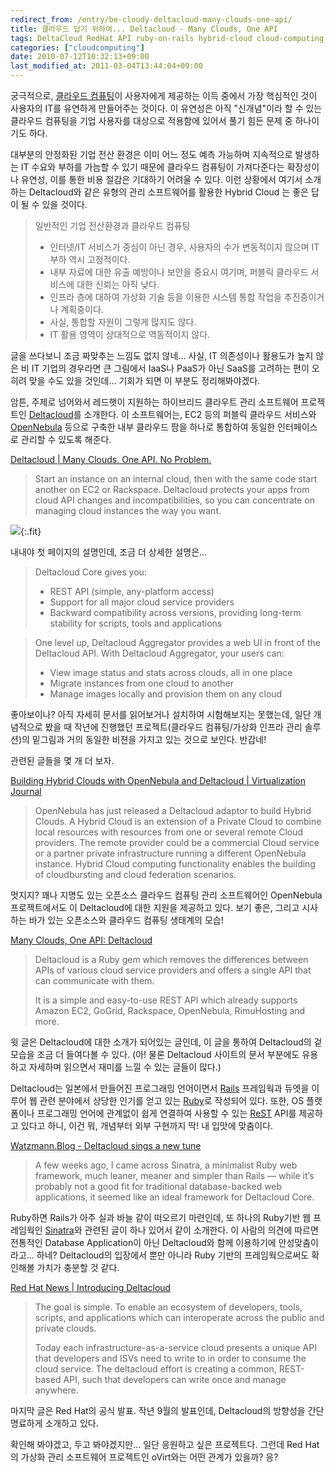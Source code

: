 ```yaml
---
redirect_from: /entry/be-cloudy-deltacloud-many-clouds-one-api/
title: 클라우드 답기 위하여... Deltacloud - Many Clouds, One API
tags: DeltaCloud RedHat API ruby-on-rails hybrid-cloud cloud-computing
categories: ["cloudcomputing"]
date: 2010-07-12T10:32:13+09:00
last_modified_at: 2011-03-04T13:44:04+09:00
---
```

궁극적으로, [클라우드 컴퓨팅](http://en.wikipedia.org/wiki/Cloud_computing)이
사용자에게 제공하는 이득 중에서 가장 핵심적인 것이 사용자의 IT를 유연하게
만들어주는 것이다. 이 유연성은 아직 "신개념"이라 할 수 있는 클라우드 컴퓨팅을
기업 사용자를 대상으로 적용함에 있어서 풀기 힘든 문제 중 하나이기도 하다.

대부분의 안정화된 기업 전산 환경은 이미 어느 정도 예측 가능하며 지속적으로
발생하는 IT 수요와 부하를 가늠할 수 있기 때문에 클라우드 컴퓨팅이 가져다준다는
확장성이나 유연성, 이를 통한 비용 절감은 기대하기 어려울 수 있다. 이런
상황에서 여기서 소개하는 Deltacloud와 같은 유형의 관리 소프트웨어를 활용한
Hybrid Cloud 는 좋은 답이 될 수 있을 것이다.

> 일반적인 기업 전산환경과 클라우드 컴퓨팅
> 
> - 인터넷/IT 서비스가 중심이 아닌 경우, 사용자의 수가 변동적이지 않으며 IT 부하 역시 고정적이다.
> - 내부 자료에 대한 유출 예방이나 보안을 중요시 여기며, 퍼블릭 클라우드 서비스에 대한 신뢰는 아직 낮다.
> - 인프라 층에 대하여 가상화 기술 등을 이용한 시스템 통합 작업을 추진중이거나 계획중이다.
> - 사실, 통합할 자원이 그렇게 많지도 않다.
> - IT 활용 영역이 상대적으로 역동적이지 않다.

글을 쓰다보니 조금 짜맞추는 느낌도 없지 않네... 사실, IT 의존성이나 활용도가
높지 않은 비 IT 기업의 경우라면 큰 그림에서 IaaS나 PaaS가 아닌 SaaS를 고려하는
편이 오히려 맞을 수도 있을 것인데... 기회가 되면 이 부분도 정리해봐야겠다.

암튼, 주제로 넘어와서 레드햇이 지원하는 하이브리드 클라우트 관리 소프트웨어
프로젝트인 [Deltacloud](http://deltacloud.org)를 소개한다. 이 소프트웨어는,
EC2 등의 퍼블릭 클라우드 서비스와 [OpenNebula](http://opennebula.org) 등으로
구축한 내부 클라우드 팜을 하나로 통합하여 동일한 인터페이스로 관리할 수
있도록 해준다.

[Deltacloud \| Many Clouds. One API. No Problem.](http://deltacloud.org/)

> Start an instance on an internal cloud, then with the same code start another on EC2 or Rackspace. Deltacloud protects your apps from cloud API changes and incompatibilities, so you can concentrate on managing cloud instances the way you want.

![](/attachments/2010-07-12-deltacloud.png){:.fit}

내내야 첫 페이지의 설명인데, 조금 더 상세한 설명은...

> Deltacloud Core gives you:
> 
> - REST API (simple, any-platform access)
> - Support for all major cloud service providers
> - Backward compatibility across versions, providing long-term stability for scripts, tools and applications

> One level up, Deltacloud Aggregator provides a web UI in front of the Deltacloud API. With Deltacloud Aggregator, your users can:
> 
> - View image status and stats across clouds, all in one place
> - Migrate instances from one cloud to another
> - Manage images locally and provision them on any cloud

좋아보이나? 아직 자세히 문서를 읽어보거나 설치하여 시험해보지는 못했는데,
일단 개념적으로 봤을 때 작년에 진행했던 프로젝트(클라우드 컴퓨팅/가상화
인프라 관리 솔루션)의 밑그림과 거의 동일한 비젼을 가지고 있는 것으로 보인다.
반갑네!

관련된 글들을 몇 개 더 보자.

[Building Hybrid Clouds with OpenNebula and Deltacloud \| Virtualization Journal](http://virtualization.sys-con.com/node/1430079)

> OpenNebula has just released a Deltacloud adaptor to build Hybrid Clouds. A Hybrid Cloud is an extension of a Private Cloud to combine local resources with resources from one or several remote Cloud providers. The remote provider could be a commercial Cloud service or a partner private infrastructure running a different OpenNebula instance. Hybrid Cloud computing functionality enables the building of cloudbursting and cloud federation scenarios.

멋지지? 꽤나 지명도 있는 오픈소스 클라우드 컴퓨팅 관리 소프트웨어인
OpenNebula 프로젝트에서도 이 Deltacloud에 대한 지원을 제공하고 있다. 보기
좋은, 그리고 시사하는 바가 있는 오픈소스와 클라우드 컴퓨팅 생태계의 모습!

[Many Clouds, One API: Deltacloud](http://www.webresourcesdepot.com/many-clouds-one-api-deltacloud/)

> Deltacloud is a Ruby gem which removes the differences between APIs of various cloud service providers and offers a single API that can communicate with them.
>
> It is a simple and easy-to-use REST API which already supports Amazon EC2, GoGrid, Rackspace, OpenNebula, RimuHosting and more.

윗 글은 Deltacloud에 대한 소개가 되어있는 글인데,
이 글을 통하여 Deltacloud의 겉모습을 조금 더 들여다볼 수 있다. (아! 물론
Deltacloud 사이트의 문서 부분에도 유용하고 자세하며 읽으면서 재미를 느낄
수 있는 글들이 많다.)

Deltacloud는 일본에서 만들어진 프로그래밍 언어이면서
[Rails](http://rubyonrails.org/) 프레임웍과 듀엣을 이루어 웹 관련 분야에서
상당한 인기를 얻고 있는 [Ruby](http://www.ruby-lang.org/)로 작성되어 있다.
또한, OS 플랫폼이나 프로그래밍 언어에 관계없이 쉽게 연결하여 사용할 수 있는
[ReST](http://en.wikipedia.org/wiki/Representational_State_Transfer) API를
제공하고 있다고 하니, 이건 뭐, 개념부터 외부 구현까지 딱! 내 입맛에 맞춤이다.

[Watzmann.Blog - Deltacloud sings a new tune](http://watzmann.net/blog/2010/03/z-deltacloud-new-tune.html)

> A few weeks ago, I came across Sinatra, a minimalist Ruby web framework, much leaner, meaner and simpler than Rails — while it’s probably not a good fit for traditional database-backed web applications, it seemed like an ideal framework for Deltacloud Core.

Ruby하면 Rails가 아주 실과 바늘 같이 떠오르기 마련인데, 또 하나의 Ruby기반
웹 프레임웍인 [Sinatra](http://www.sinatrarb.com/)와 관련된 글이 하나 있어서
같이 소개한다. 이 사람의 의견에 따르면 전통적인 Database Application이 아닌
Deltacloud와 함께 이용하기에 안성맞춤이라고... 하네? Deltacloud의 입장에서
뿐만 아니라 Ruby 기반의 프레임웍으로써도 확인해볼 가치가 충분할 것 같다.

[Red Hat News \| Introducing&nbsp;Deltacloud](http://press.redhat.com/2009/09/03/introducing-deltacloud/)

> The goal is simple. To enable an ecosystem of developers, tools, scripts, and applications which can interoperate across the public and private clouds.
> 
> Today each infrastructure-as-a-service cloud presents a unique API that developers and ISVs need to write to in order to consume the cloud service. The deltacloud effort is creating a common, REST-based API, such that developers can write once and manage anywhere.

마지막 글은 Red Hat의 공식 발표. 작년 9월의 발표인데, Deltacloud의 방향성을
간단명료하게 소개하고 있다.

확인해 봐야겠고, 두고 봐야겠지만... 일단 응원하고 싶은 프로젝트다. 그런데
Red Hat의 가상화 관리 소프트웨어 프로젝트인 oVirt와는 어떤 관계가 있을까? 응?

